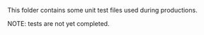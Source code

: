 This folder contains some unit test files used during productions. 

NOTE: tests are not yet completed.